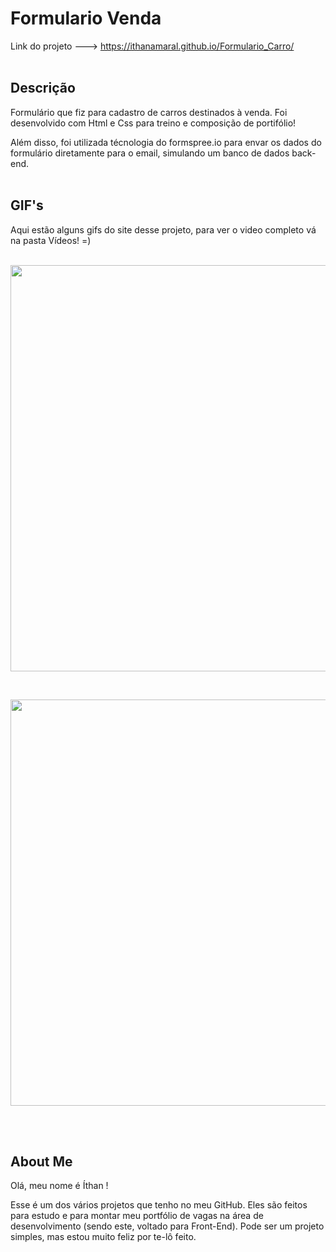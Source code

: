 # Formulario Venda

Link do projeto --->  https://ithanamaral.github.io/Formulario_Carro/
</br>
</br>
## Descrição
Formulário que fiz para cadastro de carros destinados à venda. Foi desenvolvido com Html e Css para treino e composição de portifólio!

Além disso, foi utilizada técnologia do formspree.io para envar os dados do formulário diretamente para o email, simulando um banco de dados back-end.
</br>
</br>
## GIF's
Aqui estão alguns gifs do site desse projeto, para ver o video completo vá na pasta Vídeos! =)
</br>
</br>
<p align = center>
<img width="650" heigth="700" src ="Vídeos/primeiro_giff.gif">
</p>
</br>
<p align = center>
<img width="650" heigth="700" src ="Vídeos/segundo_giff.gif">
</p>
</br>
</br>

## About Me
Olá, meu nome é Íthan !

Esse é um dos vários projetos que tenho no meu GitHub. Eles são feitos para estudo e para montar meu portfólio de vagas na área de desenvolvimento (sendo este, voltado para Front-End). Pode ser um projeto simples, mas estou muito feliz por te-lô feito.
